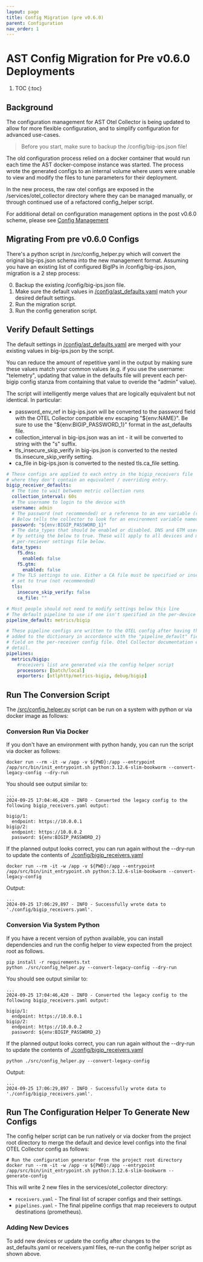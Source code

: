 ```yaml
---
layout: page
title: Config Migration (pre v0.6.0)
parent: Configuration
nav_order: 1
---
```

# AST Config Migration for Pre v0.6.0 Deployments

1. TOC
{:toc}

## Background
The configuration management for AST Otel Collector is being updated to allow for more flexible 
configuration, and to simplify configuration for advanced use-cases.

> Before you start, make sure to backup the /config/big-ips.json file!

The old configuration process relied on a docker container that would run each time the AST
docker-compose instance was started. The process wrote the generated configs to an internal volume
where users were unable to view and modify the files to tune parameters for their deployment.

In the new process, the raw otel configs are exposed in the /services/otel_collector directory where
they can be managed manually, or through continued use of a refactored config_helper script.

For additional detail on configuration management options in the post v0.6.0 scheme, please see [Config Management](https://github.com/f5devcentral/application-study-tool/blob/main/config_management.md)

## Migrating From pre v0.6.0 Configs
There's a python script in /src/config_helper.py which will convert the original big-ips.json schema
into the new management format. Assuming you have an existing list of configured BigIPs in
/config/big-ips.json, migration is a 2 step process:

0. Backup the existing /config/big-ips.json file.
1. Make sure the default values in [/config/ast_defaults.yaml](https://github.com/f5devcentral/application-study-tool/blob/main/config/ast_defaults.yaml) match your
desired default settings.
2. Run the migration script.
3. Run the config generation script.


## Verify Default Settings
The default settings in [/config/ast_defaults.yaml](https://github.com/f5devcentral/application-study-tool/blob/main/config/ast_defaults.yaml) are merged with your existing values in big-ips.json by the script.

You can reduce the amount of repetitive yaml in the output by making sure these values match
your common values (e.g. if you use the username: "telemetry", updating that value in the defaults
file will prevent each per-bigip config stanza from containing that value to overide the "admin"
value).

The script will intelligently merge values that are logically equivalent but not identical.
In particular:

* password_env_ref in big-ips.json will be converted to the password field with the OTEL Collector 
compatible env escaping "\${env:NAME}". Be sure to use the "\${env:BIGIP_PASSWORD_1}" format in the
ast_defaults file.
* collection_interval in big-ips.json was an int - it will be converted to string with the "s" suffix.
* tls_insecure_skip_verify in big-ips.json is converted to the nested tls.insecure_skip_verify setting.
* ca_file in big-ips.json is converted to the nested tls.ca_file setting.

```yaml
# These configs are applied to each entry in the bigip_receivers file
# where they don't contain an equivalent / overriding entry.
bigip_receiver_defaults:
  # The time to wait between metric collection runs
  collection_interval: 60s
  # The username to login to the device with
  username: admin
  # The password (not recommended) or a reference to an env variable (recommended)
  # Below tells the collector to look for an environment variable named BIGIP_PASSWORD_1
  password: "${env:BIGIP_PASSWORD_1}"
  # The data_types that should be enabled or disabled. DNS and GTM users can enable those modules
  # by setting the below to true. These will apply to all devices and may be better specified on the
  # per-reciever settings file below.
  data_types:
    f5.dns:
      enabled: false
    f5.gtm:
      enabled: false
  # The TLS settings to use. Either a CA file must be specified or insecure_skip_verify
  # set to true (not recommended)
  tls:
    insecure_skip_verify: false
    ca_file: ""

# Most people should not need to modify settings below this line
# The default pipeline to use if one isn't specified in the per-device configs.
pipeline_default: metrics/bigip

# These pipeline configs are written to the OTEL config after having the configured receivers
# added to the dictionary in accordance with the "pipeline_default" field above and "pipeline"
# field on the per-receiver config file. Otel Collector documentation explains the syntax in more
# detail.
pipelines:
  metrics/bigip:
    #receivers list are generated via the config helper script
    processors: [batch/local]
    exporters: [otlphttp/metrics-bigip, debug/bigip]
```

## Run The Conversion Script

The [/src/config_helper.py](https://github.com/f5devcentral/application-study-tool/blob/main/src/config_helper.py) script can be run on a system with python or via docker image as follows:

### Conversion Run Via Docker
If you don't have an environment with python handy, you can run the script via
docker as follows:

```shell
docker run --rm -it -w /app -v ${PWD}:/app --entrypoint /app/src/bin/init_entrypoint.sh python:3.12.6-slim-bookworm --convert-legacy-config --dry-run 
```

You should see output similar to:
```
...
2024-09-25 17:04:46,420 - INFO - Converted the legacy config to the following bigip_receivers.yaml output:

bigip/1:
  endpoint: https://10.0.0.1
bigip/2:
  endpoint: https://10.0.0.2
  password: ${env:BIGIP_PASSWORD_2}
```

If the planned output looks correct, you can run again without the --dry-run to update
the contents of [./config/bigip_receivers.yaml](https://github.com/f5devcentral/application-study-tool/blob/main/config/bigip_receivers.yaml)
```shell
docker run --rm -it -w /app -v ${PWD}:/app --entrypoint /app/src/bin/init_entrypoint.sh python:3.12.6-slim-bookworm --convert-legacy-config
```
Output:
```
...
2024-09-25 17:06:29,897 - INFO - Successfully wrote data to './config/bigip_receivers.yaml'.
```

### Conversion Via System Python

If you have a recent version of python available, you can install dependencies
and run the config helper to view expected from the project root as follows.
```shell
pip install -r requirements.txt
python ./src/config_helper.py --convert-legacy-config --dry-run
```
You should see output similar to:
```
...
2024-09-25 17:04:46,420 - INFO - Converted the legacy config to the following bigip_receivers.yaml output:

bigip/1:
  endpoint: https://10.0.0.1
bigip/2:
  endpoint: https://10.0.0.2
  password: ${env:BIGIP_PASSWORD_2}
```

If the planned output looks correct, you can run again without the --dry-run to update
the contents of [./config/bigip_receivers.yaml](https://github.com/f5devcentral/application-study-tool/blob/main/config/bigip_receivers.yaml)
```shell
python ./src/config_helper.py --convert-legacy-config
```
Output:
```
...
2024-09-25 17:06:29,897 - INFO - Successfully wrote data to './config/bigip_receivers.yaml'.
```

## Run The Configuration Helper To Generate New Configs
The config helper script can be run natively or via docker from the project root directory
to merge the default and device level configs into the final OTEL Collector config as follows:
```shell
# Run the configuration generator from the project root directory
docker run --rm -it -w /app -v ${PWD}:/app --entrypoint /app/src/bin/init_entrypoint.sh python:3.12.6-slim-bookworm --generate-config
```

This will write 2 new files in the services/otel_collector directory:

* `receivers.yaml` - The final list of scraper configs and their settings.
* `pipelines.yaml` - The final pipeline configs that map receievers to output destinations
(prometheus).

### Adding New Devices
To add new devices or update the config after changes to the ast_defaults.yaml or receivers.yaml files,
re-run the config helper script as shown above.